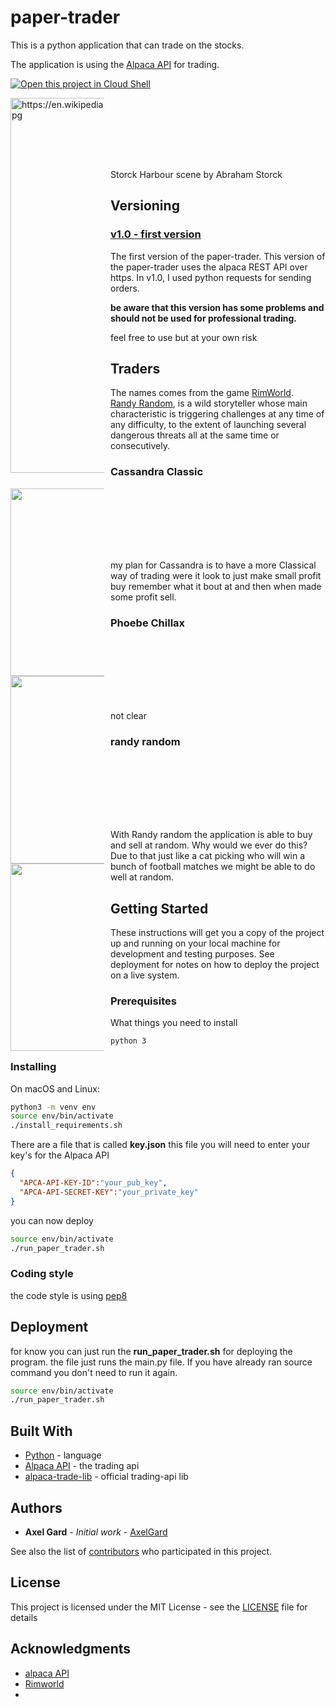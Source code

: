 # paper-trader

This is a python application that can trade on the stocks.

The application is using the [Alpaca API](https://alpaca.markets/) for trading.

[![Open this project in Cloud
Shell](http://gstatic.com/cloudssh/images/open-btn.png)](https://console.cloud.google.com/cloudshell/open?git_repo=https://github.com/AxelGard/paper-trader)

<div style="width:150px; height:100px">
<img src="https://upload.wikimedia.org/wikipedia/commons/c/cf/Storck_Harbour_scene.jpg"
     width="500" height="600" alt="https://en.wikipedia.org/wiki/Trade#/media/File:Storck_Harbour_scene.jpg"
     style="float: left; margin-right: 10px;" />
</div>

Storck Harbour scene by Abraham Storck

## Versioning

### [v1.0 - first version](https://github.com/AxelGard/paper-trader/releases/tag/v1.0)

The first version of the paper-trader.
This version of the paper-trader uses the alpaca REST API over https.
In v1.0, I used python requests for sending orders.

**be aware that this version has some problems and should not be used for professional trading.**

feel free to use but at your own risk


## Traders

The names comes from the game [RimWorld](https://store.steampowered.com/app/294100/RimWorld/).<br >
[Randy Random](https://rimworldwiki.com/wiki/Randy_Random), is a wild storyteller whose main characteristic is triggering challenges at any time of any difficulty, to the extent of launching several dangerous threats all at the same time or consecutively.

### Cassandra Classic

<div style="width:150px; height:100px">
<img src="https://rimworldwiki.com/images/thumb/9/9d/Cassandra.png/250px-Cassandra.png"
     width="250" height="300" style="float: left; margin-right: 10px;" />
</div>

my plan for Cassandra is to have a more Classical way of trading were it look to just make small profit buy remember what it bout at and then when made some profit sell.


### Phoebe Chillax

<div style="width:150px; height:100px">
<img src="https://rimworldwiki.com/images/thumb/3/35/Phoebe.png/250px-Phoebe.png"
     width="250" height="300" style="float: left; margin-right: 10px;" />
</div>

not clear

### randy random

<div style="width:150px; height:100px">
<img src="https://rimworldwiki.com/images/thumb/3/33/Randy.png/250px-Randy.png"
     width="250" height="300" style="float: left; margin-right: 10px;" />
</div>

With Randy random the application is able to buy and sell at random.
Why would we ever do this?
Due to that just like a cat picking who will win a bunch of football matches we might be able to do well at random.


## Getting Started

These instructions will get you a copy of the project up and running on your local machine for development and testing purposes. See deployment for notes on how to deploy the project on a live system.

### Prerequisites

What things you need to install

```bash
python 3
```

### Installing

On macOS and Linux:

```bash
python3 -m venv env
source env/bin/activate
./install_requirements.sh
```

There are a file that is called **key.json**
this file you will need to enter your key's for the Alpaca API

```json
{
  "APCA-API-KEY-ID":"your_pub_key",
  "APCA-API-SECRET-KEY":"your_private_key"
}
```

you can now deploy

```bash
source env/bin/activate
./run_paper_trader.sh
```

### Coding style

the code style is using [pep8](https://pep8.org/)

## Deployment

for know you can just run the **run_paper_trader.sh** for deploying the program.
the file just runs the main.py file.
If you have already ran source command you don't need to run it again.

```bash
source env/bin/activate
./run_paper_trader.sh
```

## Built With

* [Python](https://www.python.org/) - language
* [Alpaca API](https://alpaca.markets/) - the trading api
* [alpaca-trade-lib](https://github.com/alpacahq/alpaca-trade-api-python) - official trading-api lib

## Authors

* **Axel Gard** - *Initial work* - [AxelGard](https://github.com/AxelGard)

See also the list of [contributors](https://github.com/AxelGard/paper-trader/graphs/contributors) who participated in this project.

## License

This project is licensed under the MIT License - see the [LICENSE](LICENSE) file for details

<!-- https://cdn.dribbble.com/users/1186632/screenshots/4153391/camel.jpg -->

## Acknowledgments

* [alpaca API](https://alpaca.markets/)
* [Rimworld](https://store.steampowered.com/app/294100/RimWorld/)
*
